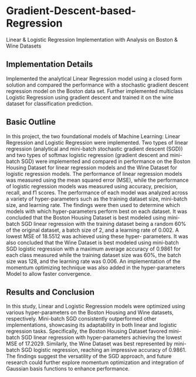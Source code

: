 # Gradient-Descent-based-Regression
Linear &amp; Logistic Regression Implementation with Analysis on Boston &amp; Wine Datasets

## Implementation Details
Implemented the analytical Linear Regression model using a closed form solution and compared the performance with a stochastic gradient descent regression model on the Boston data set. Further implemented multiclass Logistic Regression using gradient descent and trained it on the wine dataset for classification prediction.

## Basic Outline
In this project, the two foundational models of Machine Learning: Linear Regression and Logistic Regression were
implemented. Two types of linear regression (analytical and mini-batch stochastic gradient descent (SGD)) and
two types of softmax logistic regression (gradient descent and mini-batch SGD) were implemented and compared
in performance on the Boston Housing Dataset for linear regression models and the Wine Dataset for logistic
regression models. The performance of linear regression models was measured using the mean squared error
(MSE), while the performance of logistic regression models was measured using accuracy, precision, recall, and f1
scores. The performance of each model was analyzed across a variety of hyper-parameters such as the training
dataset size, mini-batch size, and learning rate. The findings were then used to determine which models with
which hyper-parameters perform best on each dataset. It was concluded that the Boston Housing Dataset is best
modeled using mini-batch SGD linear regression with the training dataset being a random 60% of the original
dataset, a batch size of 2, and a learning rate of 0.002. A lowest MSE of 18.5512 was achieved using these hyper-
parameters. It was also concluded that the Wine Dataset is best modeled using mini-batch SGD logistic regression
with a maximum average accuracy of 0.9861 for each class measured while the training dataset size was 60%, the
batch size was 128, and the learning rate was 0.006. An implementation of the momentum optimizing technique
was also added in the hyper-parameters Model to allow faster convergence.

## Results and Conclusion
In this study, Linear and Logistic Regression models were optimized using various hyper-parameters on the Boston
Housing and Wine datasets, respectively. Mini-batch SGD consistently outperformed other implementations,
showcasing its adaptability in both linear and logistic regression tasks. Specifically, the Boston Housing Dataset
favored mini-batch SGD linear regression with hyper-parameters achieving the lowest MSE of 17.2029. Similarly,
the Wine Dataset was best represented by mini-batch SGD logistic regression, reaching an impressive accuracy
of 0.9861. The findings suggest the versatility of the SGD approach, and future research could further explore
momentum optimization and integration of Gaussian basis functions to enhance performance.
